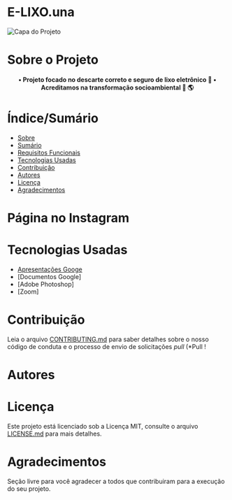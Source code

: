 # E-LIXO.una

![Capa do Projeto](https://user-images.githubusercontent.com/104280317/173813955-28bb9b70-b7a7-432e-b450-d54b5e69fac6.jpg)

# Sobre o Projeto

<h4 align="center"> 
  • Projeto focado no descarte correto e seguro de lixo eletrônico 📱
  • Acreditamos na transformação socioambiental 🌳 🌎
</h4>

# Índice/Sumário

* [Sobre](#sobre-o-projeto)
* [Sumário](#índice/sumário)
* [Requisitos Funcionais](#requisitos-funcionais)
* [Tecnologias Usadas](#tecnologias-usadas)
* [Contribuição](#contribuição)
* [Autores](#autores)
* [Licença](#licença)
* [Agradecimentos](#agradecimentos)


# Página no Instagram


# Tecnologias Usadas
- [Apresentações Googe](https://docs.google.com/presentation/)
- [Documentos Google]
- [Adobe Photoshop]
- [Zoom] 

# Contribuição

Leia o arquivo [CONTRIBUTING.md](CONTRIBUTING.md) para saber detalhes sobre o nosso código de conduta e o processo de envio de solicitações *pull* (*Pull !

# Autores


# Licença

Este projeto está licenciado sob a Licença MIT,  consulte o arquivo [LICENSE.md](https://github.com/RanierJunior/Projeto-de-Engajamento-Social/blob/main/LICENSE) para mais detalhes.

# Agradecimentos

Seção livre para você agradecer a todos que contribuiram para a execução do seu projeto.

